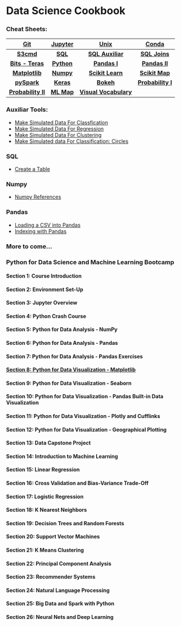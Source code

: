 # Data Science Cookbook

### Cheat Sheets:
    
|[**Git**](http://bit.ly/2qZVNi4)|[**Jupyter**](http://bit.ly/2rQezJZ)|[**Unix**](http://bit.ly/2rQezJZ)|[**Conda**](http://bit.ly/2r9mz74)|
|:-----:|:-----:|:-----:|:-----:|
|[**S3cmd**](http://bit.ly/2r9Q7l7)<br>|[**SQL**](http://bit.ly/2rZJkyr)<br>|[**SQL Auxiliar**](http://bit.ly/2r9SKTR)<br>|[**SQL Joins**](http://bit.ly/2sXJjbw)<br>|
|[**Bits - Teras**](http://bit.ly/2s846g7)<br>|[**Python**](http://bit.ly/2r9FazN)<br>|[**Pandas I**](http://bit.ly/2rPYZhD)<br>|[**Pandas II**](http://bit.ly/2qZspIU)<br>|
|[**Matplotlib**](http://bit.ly/2sjeIIH)<br>|[**Numpy**](http://bit.ly/2sXAjmD)<br>|[**Scikit Learn**](http://bit.ly/2rPXPm3)<br>|[**Scikit Map**](http://bit.ly/2rZIJg1)<br>|
|[**pySpark**](http://bit.ly/2ra1o4K)<br>|[**Keras**](http://bit.ly/2sH40ZM)<br>|[**Bokeh**](http://bit.ly/2s7K5X3)<br>|[**Probability I**](http://bit.ly/2sXALRR)<br>|
|[**Probability II**](http://bit.ly/2siUbE1)<br>|[**ML Map**](http://bit.ly/2r9JZJh) | [**Visual Vocabulary**](http://bit.ly/2jY9Wd2)||



### Auxiliar Tools:

  - [Make Simulated Data For Classfication](http://bit.ly/2r62WBL)
  - [Make Simulated Data For Regression](http://bit.ly/2s7Cwj3)
  - [Make Simulated Data For Clustering](http://bit.ly/2sj6PCQ)
  - [Make Simulated data For Classification: Circles](http://bit.ly/2r5bHvX)
  

### SQL

  - [Create a Table](http://bit.ly/2sj3XpJ)

### Numpy

  - [Numpy References](http://bit.ly/2qZS8kg)

### Pandas

  - [Loading a CSV into Pandas](http://bit.ly/2r5XuhW)
  - [Indexing with Pandas](http://bit.ly/2rQfydr)

### More to come...

### Python for Data Science and Machine Learning Bootcamp
#### Section 1: Course Introduction
#### Section 2: Environment Set-Up
#### Section 3: Jupyter Overview
#### Section 4: Python Crash Course
#### Section 5: Python for Data Analysis - NumPy
#### Section 6: Python for Data Analysis - Pandas
#### Section 7: Python for Data Analysis - Pandas Exercises
#### [Section 8: Python for Data Visualization - Matplotlib](http://bit.ly/2rimX3W)
#### Section 9: Python for Data Visualization - Seaborn
#### Section 10: Python for Data Visualization - Pandas Built-in Data Visualization
#### Section 11: Python for Data Visualization - Plotly and Cufflinks
#### Section 12: Python for Data Visualization - Geographical Plotting
#### Section 13: Data Capstone Project
#### Section 14: Introduction to Machine Learning
#### Section 15: Linear Regression
#### Section 16: Cross Validation and Bias-Variance Trade-Off
#### Section 17: Logistic Regression
#### Section 18: K Nearest Neighbors
#### Section 19: Decision Trees and Random Forests
#### Section 20: Support Vector Machines
#### Section 21: K Means Clustering
#### Section 22: Principal Component Analysis
#### Section 23: Recommender Systems
#### Section 24: Natural Language Processing
#### Section 25: Big Data and Spark with Python
#### Section 26: Neural Nets and Deep Learning



  

















